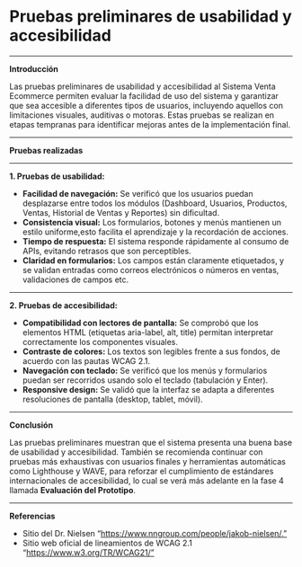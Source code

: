 # Pruebas preliminares de usabilidad y accesibilidad

---

**Introducción**

Las pruebas preliminares de usabilidad y accesibilidad al Sistema Venta Ecommerce permiten evaluar la facilidad de uso del sistema y garantizar que sea accesible a diferentes tipos de usuarios, incluyendo aquellos con limitaciones visuales, auditivas o motoras. Estas pruebas se realizan en etapas tempranas para identificar mejoras antes de la implementación final.

---


**Pruebas realizadas**

---

**1. Pruebas de usabilidad:**
- **Facilidad de navegación:** Se verificó que los usuarios puedan desplazarse entre todos los módulos (Dashboard, Usuarios, Productos, Ventas, Historial de Ventas y Reportes) sin dificultad.
- **Consistencia visual:** Los formularios, botones y menús mantienen un estilo uniforme,esto facilita el aprendizaje y la recordación de acciones.
- **Tiempo de respuesta:** El sistema responde rápidamente al consumo de APIs, evitando retrasos que son perceptibles.
- **Claridad en formularios:** Los campos están claramente etiquetados, y se validan entradas como correos electrónicos o números en ventas, validaciones de campos etc.

---

**2. Pruebas de accesibilidad:**
- **Compatibilidad con lectores de pantalla:** Se comprobó que los elementos HTML (etiquetas aria-label, alt, title) permitan interpretar correctamente los componentes visuales.
- **Contraste de colores:** Los textos son legibles frente a sus fondos, de acuerdo con las pautas WCAG 2.1.
- **Navegación con teclado:** Se verificó que los menús y formularios puedan ser recorridos usando solo el teclado (tabulación y Enter).
- **Responsive design:** Se validó que la interfaz se adapta a diferentes resoluciones de pantalla (desktop, tablet, móvil).


---


**Conclusión**

Las pruebas preliminares muestran que el sistema presenta una buena base de usabilidad y accesibilidad. También se recomienda continuar con pruebas más exhaustivas con usuarios finales y herramientas automáticas como Lighthouse y WAVE, para reforzar el cumplimiento de estándares internacionales de accesibilidad, lo cual se verá más adelante en la fase 4 llamada **Evaluación del Prototipo**.



---



**Referencias**

- Sitio del  Dr. Nielsen  “https://www.nngroup.com/people/jakob-nielsen/.”
- Sitio web oficial de lineamientos de WCAG 2.1  “https://www.w3.org/TR/WCAG21/”

  

